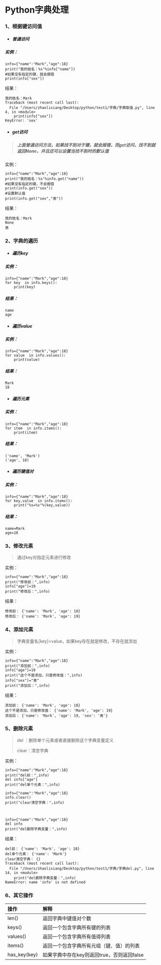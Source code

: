# Python字典处理

### 1、根据键访问值

* ##### 普通访问

##### 实例：

```
info={"name":"Mark","age":18}
print("我的姓名：%s"%info["name"])
#如果没有指定的键，就会报错
print(info["sex"])
```

结果：

```
我的姓名：Mark
Traceback (most recent call last):
  File "/Users/zhaolixiang/Desktop/python/test1/字典/字典取值.py", line 4, in <module>
    print(info["sex"])
KeyError: 'sex'
```

* ##### get访问

> ##### 上面普通访问方法，如果找不到对于键，就会报错，而get访问，找不到就返回None，并且还可以设置当找不到时的默认值

实例：

```
info={"name":"Mark","age":18}
print("我的姓名：%s"%info.get("name"))
#如果没有指定的键，不会报错
print(info.get("sex"))
#设置默认值
print(info.get("sex","男"))
```

结果：

```
我的姓名：Mark
None
男
```

### 2、字典的遍历

* ##### 遍历key

##### 实例：

```
info={"name":"Mark","age":18}
for key  in info.keys():
    print(key)
```

##### 结果：

```
name
age
```

* ##### 遍历value

##### 实例：

```
info={"name":"Mark","age":18}
for value  in info.values():
    print(value)
```

##### 结果：

```
Mark
18
```

* ##### 遍历元素

##### 实例：

```
info={"name":"Mark","age":18}
for item  in info.items():
    print(item)
```

##### 结果：

```
('name', 'Mark')
('age', 18)
```

* ##### 遍历键值对

##### 实例：

```
info={"name":"Mark","age":18}
for key,value  in info.items():
    print("%s=%s"%(key,value))
```

##### 结果：

```
name=Mark
age=18
```

### 3、修改元素

> 通过key对指定元素进行修改

实例：

```
info={"name":"Mark","age":18}
print("修改前：",info)
info["age"]=19
print("修改后：",info)
```

结果：

```
修改前： {'name': 'Mark', 'age': 18}
修改后： {'name': 'Mark', 'age': 19}
```

### 4、添加元素

> 字典变量名\[key\]=value，如果key存在就是修改，不存在就添加

实例：

```
info={"name":"Mark","age":18}
print("添加前：",info)
info["age"]=19
print("这个不是添加，只是修改值：",info)
info["sex"]="男"
print("添加后：",info)
```

结果：

```
添加前： {'name': 'Mark', 'age': 18}
这个不是添加，只是修改值： {'name': 'Mark', 'age': 19}
添加后： {'name': 'Mark', 'age': 19, 'sex': '男'}
```

### 5、删除元素

> del  ：删除单个元素或者直接删除这个字典变量定义
>
> clear：清空字典

实例：

```
info={"name":"Mark","age":18}
print("del前：",info)
del info["age"]
print("del单个元素：",info)

info={"name":"Mark","age":18}
info.clear()
print("clear清空字典：",info)



info={"name":"Mark","age":18}
del info
print("del删除字典变量：",info)
```

结果：

```
del前： {'name': 'Mark', 'age': 18}
del单个元素： {'name': 'Mark'}
clear清空字典： {}
Traceback (most recent call last):
  File "/Users/zhaolixiang/Desktop/python/test1/字典/字典del.py", line 14, in <module>
    print("del删除字典变量：",info)
NameError: name 'info' is not defined
```

### 6、其它操作

| 操作 | 解释 |
| :--- | :--- |
| len\(\) | 返回字典中键值对个数 |
| keys\(\) | 返回一个包含字典所有键的列表 |
| values\(\) | 返回一个包含字典所有值得列表 |
| items\(\) | 返回一个包含字典所有元组（键、值）的列表 |
| has\_key\(key\) | 如果字典中存在key则返回true，否则返回false |




